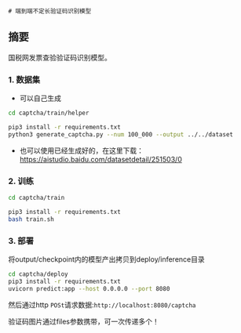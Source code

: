     # 端到端不定长验证码识别模型

## 摘要

国税网发票查验验证码识别模型。

### 1. 数据集

- 可以自己生成

```bash
cd captcha/train/helper

pip3 install -r requirements.txt
python3 generate_captcha.py --num 100_000 --output ../../dataset
```

- 也可以使用已经生成好的，在这里下载：https://aistudio.baidu.com/datasetdetail/251503/0

### 2. 训练

```bash
cd captcha/train

pip3 install -r requirements.txt
bash train.sh
```

### 3. 部署

将output/checkpoint内的模型产出拷贝到deploy/inference目录

```bash
cd captcha/deploy
pip3 install -r requirements.txt
uvicorn predict:app --host 0.0.0.0 --port 8080
```

然后通过http `POSt`请求数据:`http://localhost:8080/captcha`

验证码图片通过files参数携带，可一次传递多个！

